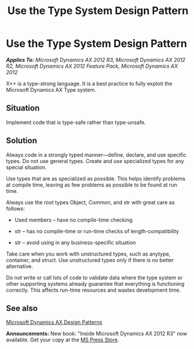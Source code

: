 ﻿---
title: Use the Type System Design Pattern
TOCTitle: Use the Type System
ms:assetid: eeba68db-f0e7-4edd-99e7-8f1eff9edf8d
ms:mtpsurl: https://msdn.microsoft.com/en-us/library/Aa885168(v=AX.60)
ms:contentKeyID: 35253274
ms.date: 05/18/2015
mtps_version: v=AX.60
---

# Use the Type System Design Pattern 


_**Applies To:** Microsoft Dynamics AX 2012 R3, Microsoft Dynamics AX 2012 R2, Microsoft Dynamics AX 2012 Feature Pack, Microsoft Dynamics AX 2012_

X++ is a type-strong language. It is a best practice to fully exploit the Microsoft Dynamics AX Type system.

## Situation

Implement code that is type-safe rather than type-unsafe.

## Solution

Always code in a strongly typed manner—define, declare, and use specific types. Do not use general types. Create and use specialized types for any special situation.

Use types that are as specialized as possible. This helps identify problems at compile time, leaving as few problems as possible to be found at run time.

Always use the root types Object, Common, and str with great care as follows:

  - Used members – have no compile-time checking

  - str – has no compile-time or run-time checks of length-compatibility

  - str – avoid using in any business-specific situation

Take care when you work with unstructured types, such as anytype, container, and struct. Use unstructured types only if there is no better alternative.

Do not write or call lots of code to validate data where the type system or other supporting systems already guarantee that everything is functioning correctly. This affects run-time resources and wastes development time.

## See also

[Microsoft Dynamics AX Design Patterns](microsoft-dynamics-ax-design-patterns.md)

  
**Announcements:** New book: "Inside Microsoft Dynamics AX 2012 R3" now available. Get your copy at the [MS Press Store](https://www.microsoftpressstore.com/store/inside-microsoft-dynamics-ax-2012-r3-9780735685109).

